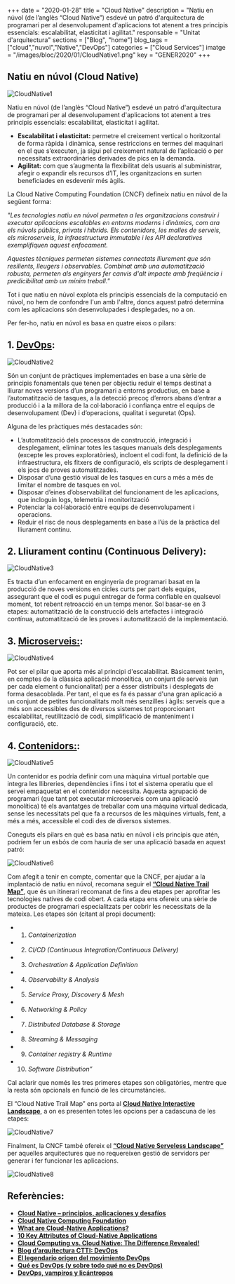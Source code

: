 +++
date        = "2020-01-28"
title       = "Cloud Native"
description = "Natiu en núvol (de l’anglès “Cloud Native”) esdevé un patró d'arquitectura de programari per al desenvolupament d'aplicacions tot atenent a tres principis essencials: escalabilitat, elasticitat i agilitat."
responsable = "Unitat d'arquitectura"
sections    = ["Blog", "home"]
blog_tags   = ["cloud","nuvol","Native","DevOps"]
categories  = ["Cloud Services"]
imatge      = "/images/bloc/2020/01/CloudNative1.png"
key         = "GENER2020"
+++

## Natiu en núvol (Cloud Native)

![CloudNative1](/images/bloc/2020/01/CloudNative1.png)
 
Natiu en núvol (de l’anglès “Cloud Native”) esdevé un patró d'arquitectura de programari per al desenvolupament d'aplicacions tot atenent a tres principis essencials: escalabilitat, elasticitat i agilitat.

-	**Escalabilitat i elasticitat:** permetre el creixement vertical o horitzontal de forma ràpida i dinàmica, sense restriccions en termes del maquinari en el que s’executen, ja sigui pel creixement natural de l’aplicació o per necessitats extraordinàries derivades de pics en la demanda.
-	**Agilitat:** com que s’augmenta la flexibilitat dels usuaris al subministrar, afegir o expandir els recursos d’IT, les organitzacions en  surten beneficiades en esdevenir més àgils.

La Cloud Native Computing Foundation (CNCF) defineix natiu en núvol de la següent forma:
 
*"Les tecnologies natiu en núvol permeten a les organitzacions construir i executar aplicacions escalables en entorns moderns i dinàmics, com ara els núvols públics, privats i híbrids. Els contenidors, les malles de serveis, els microserveis, la infraestructura immutable i les API declaratives exemplifiquen aquest enfocament.*

*Aquestes tècniques permeten sistemes connectats lliurement que són resilients, lleugers i observables. Combinat amb una automatització robusta, permeten als enginyers fer canvis d'alt impacte amb freqüència i predicibilitat amb un mínim treball."*


Tot i que natiu en núvol explota els principis essencials de la computació en núvol, no hem de confondre l'un amb l'altre, doncs aquest patró determina com les aplicacions són desenvolupades i desplegades, no a on.

Per fer-ho, natiu en núvol es basa en quatre eixos o pilars:
 
## 1.	[DevOps](https://canigo.ctti.gencat.cat/blog/2018/07/DevOps/): 

![CloudNative2](/images/bloc/2020/01/CloudNative2.png)

Són un conjunt de pràctiques implementades en base a una sèrie de principis fonamentals que tenen per objectiu reduir el temps destinat a lliurar noves versions d’un programari a entorns productius, en base a l’automatització de tasques, a la detecció precoç d’errors abans d’entrar a producció i a la millora de la col·laboració i confiança entre el equips de desenvolupament (Dev) i d’operacions, qualitat i seguretat (Ops). 

Alguna de les pràctiques més destacades són: 
-	L’automatització dels processos de construcció, integració i desplegament, eliminar totes les tasques manuals dels desplegaments (excepte les proves exploratòries), incloent el codi font, la definició de la infraestructura, els fitxers de configuració, els scripts de desplegament i els jocs de proves automatitzades. 
-	Disposar d’una gestió visual de les tasques en curs a més a més de limitar el nombre de tasques en vol.
-	Disposar d’eines d’observabilitat del funcionament de les aplicacions, que incloguin logs, telemetria i monitorització
-	Potenciar la col·laboració entre equips de desenvolupament i operacions.
-	Reduir el risc de nous desplegaments en base a l’ús de la pràctica del lliurament continu.
 
## 2.	Lliurament continu (Continuous Delivery):

![CloudNative3](/images/bloc/2020/01/CloudNative3.png)
 
Es tracta d’un enfocament en enginyeria de programari basat en la producció de noves versions en cicles curts per part dels equips, assegurant que el codi es pugui entregar de forma confiable en qualsevol moment, tot rebent retroacció en un temps menor. Sol basar-se en 3 etapes: automatització de la construcció dels artefactes i integració contínua, automatització de les proves i automatització de la implementació. 
 
## 3.	[Microserveis:](https://canigo.ctti.gencat.cat/blog/2016/08/microserveis/): 

![CloudNative4](/images/bloc/2020/01/CloudNative4.png)

Pot ser el pilar que aporta més al principi d'escalabilitat. Bàsicament tenim, en comptes de la clàssica aplicació monolítica, un conjunt de serveis (un per cada element o funcionalitat) per a ésser distribuïts i desplegats de forma desacoblada. Per tant, el que  es fa és passar d'una gran aplicació a un conjunt de petites funcionalitats molt més senzilles i àgils: serveis que a més son accessibles des de diversos sistemes tot proporcionant escalabilitat, reutilització de codi, simplificació de manteniment i configuració, etc.
 
## 4.	[Contenidors:](https://canigo.ctti.gencat.cat/blog/2015/12/contenidors/): 

![CloudNative5](/images/bloc/2020/01/CloudNative5.png)

Un contenidor es podria definir com una màquina virtual portable que integra les llibreries, dependències i fins i tot el sistema operatiu que el servei empaquetat en el contenidor necessita. Aquesta agrupació de programari (que tant pot executar microserveis com una aplicació monolítica) té els avantatges de treballar com una màquina virtual dedicada, sense les necessitats pel que fa a recursos de les màquines virtuals, fent, a més a més, accessible el codi des de diversos sistemes.

Coneguts els pilars en què  es basa natiu en núvol i els principis que atén, podríem fer un esbós de com hauria de ser una aplicació basada en aquest patró:

![CloudNative6](/images/bloc/2020/01/CloudNative6.png)

Com afegit a tenir en compte, comentar que la CNCF, per ajudar a la implantació de natiu en núvol, recomana seguir el [**“Cloud Native Trail Map”**](https://raw.githubusercontent.com/cncf/trailmap/master/CNCF_TrailMap_latest.png), que és un itinerari recomanat de fins a deu etapes per aprofitar les tecnologies natives de codi obert. A cada etapa ens ofereix una sèrie de productes de programari especialitzats per cobrir les necessitats de la mateixa. Les etapes són (citant al propi document):

* 1.	*Containerization*
* 2.	*CI/CD (Continuous Integration/Continuous Delivery)*
* 3.	*Orchestration & Application Definition*
* 4.	*Observability & Analysis*
* 5.	*Service Proxy, Discovery & Mesh*
* 6.	*Networking & Policy*
* 7.	*Distributed Database & Storage*
* 8.	*Streaming & Messaging*
* 9.	*Container registry & Runtime*
* 10.	*Software Distribution”*

Cal aclarir que només les tres primeres etapes son obligatòries, mentre que la resta són opcionals en funció de les circumstàncies.

El “Cloud Native Trail Map” ens porta al [**Cloud Native Interactive Landscape**](https://landscape.cncf.io/), a on es presenten totes les opcions per a cadascuna de les etapes:

![CloudNative7](/images/bloc/2020/01/CloudNative7.png)

Finalment, la CNCF també ofereix el [**“Cloud Native Serveless Landscape”**](https://landscape.cncf.io/format=serverless) per aquelles arquitectures que no requereixen gestió de servidors per generar i fer funcionar les aplicacions.

![CloudNative8](/images/bloc/2020/01/CloudNative8.png)


## Referències:
 
- [**Cloud Native – principios, aplicaciones y desafíos**]()
- [**Cloud Native Computing Foundation**]()
- [**What are Cloud-Native Applications?**]()
- [**10 Key Attributes of Cloud-Native Applications**]()
- [**Cloud Computing vs. Cloud Native: The Difference Revealed!**]()
- [**Blog d’arquitectura CTTI: DevOps**]()
- [**El legendario origen del movimiento DevOps**]()
- [**Qué es DevOps (y sobre todo qué no es DevOps)**]()
- [**DevOps, vampiros y licántropos**]()


